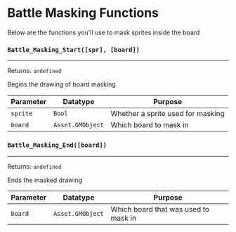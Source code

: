 # Battle Masking Functions
Below are the functions you'll use to mask sprites inside the board

### `Battle_Masking_Start([spr], [board])`
---
 Returns: `undefined`

Begins the drawing of board masking

| Parameter | Datatype  | Purpose |
|-----------|-----------|---------|
|`sprite` |`Bool` |Whether a sprite used for masking |
|`board` |`Asset.GMObject` |Which board to mask in |






















### `Battle_Masking_End([board])`
---
 Returns: `undefined`

Ends the masked drawing

| Parameter | Datatype  | Purpose |
|-----------|-----------|---------|
|`board` |`Asset.GMObject` |Which board that was used to mask in |






